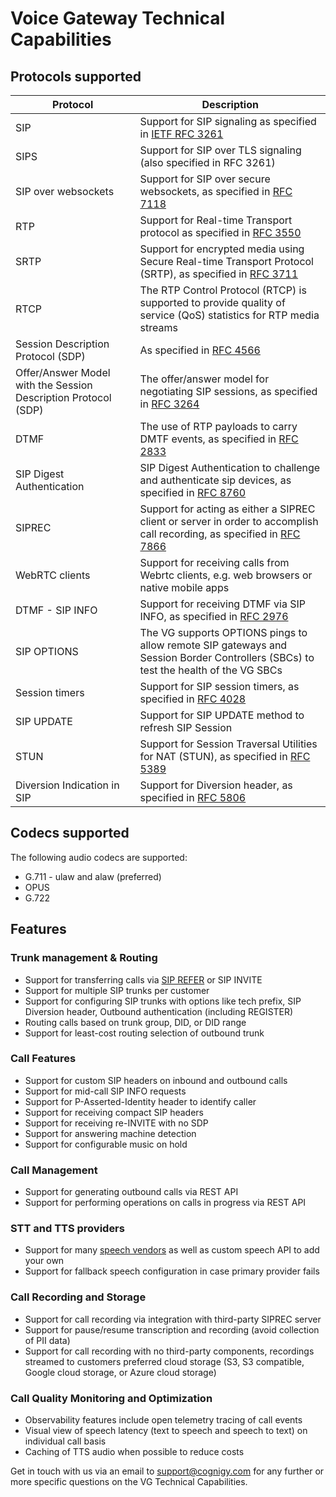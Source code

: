 # Voice Gateway Technical Capabilities

## Protocols supported

| Protocol                           | Description                                                                                                         |
|------------------------------------|---------------------------------------------------------------------------------------------------------------------|
| SIP                                | Support for SIP signaling as specified in [IETF RFC 3261](https://datatracker.ietf.org/doc/html/rfc3261)            |
| SIPS                               | Support for SIP over TLS signaling (also specified in RFC 3261)                                                      |
| SIP over websockets                | Support for SIP over secure websockets, as specified in [RFC 7118](https://datatracker.ietf.org/doc/html/rfc7118)   |
| RTP                                | Support for Real-time Transport protocol as specified in [RFC 3550](https://datatracker.ietf.org/doc/html/rfc3550)  |
| SRTP                               | Support for encrypted media using Secure Real-time Transport Protocol (SRTP), as specified in [RFC 3711](https://datatracker.ietf.org/doc/html/rfc3711) |
| RTCP                               | The RTP Control Protocol (RTCP) is supported to provide quality of service (QoS) statistics for RTP media streams   |
| Session Description Protocol (SDP) | As specified in [RFC 4566](https://datatracker.ietf.org/doc/html/rfc4566)                                            |
| Offer/Answer Model with the Session Description Protocol (SDP) | The offer/answer model for negotiating SIP sessions, as specified in [RFC 3264](https://datatracker.ietf.org/doc/html/rfc3264) |
| DTMF | The use of RTP payloads to carry DMTF events, as specified in [RFC 2833](https://datatracker.ietf.org/doc/html/rfc2833) |
| SIP Digest Authentication | SIP Digest Authentication to challenge and authenticate sip devices, as specified in [RFC 8760](https://datatracker.ietf.org/doc/html/rfc8760) |
| SIPREC                             | Support for acting as either a SIPREC client or server in order to accomplish call recording, as specified in [RFC 7866](https://datatracker.ietf.org/doc/html/rfc7866) |
| WebRTC clients                     | Support for receiving calls from Webrtc clients, e.g. web browsers or native mobile apps                            |
| DTMF - SIP INFO                    | Support for receiving DTMF via SIP INFO, as specified in [RFC 2976](https://www.rfc-editor.org/rfc/rfc2976)         |
| SIP OPTIONS                        | The VG supports OPTIONS pings to allow remote SIP gateways and Session Border Controllers (SBCs) to test the health of the VG SBCs |
| Session timers                     | Support for SIP session timers, as specified in [RFC 4028](https://datatracker.ietf.org/doc/html/rfc4028)           |
| SIP UPDATE                         | Support for SIP UPDATE method to refresh SIP Session                                                                |
| STUN                               | Support for Session Traversal Utilities for NAT (STUN), as specified in [RFC 5389](https://datatracker.ietf.org/doc/html/rfc5389) |
|  Diversion Indication in SIP | Support for Diversion header, as specified in [RFC 5806](https://datatracker.ietf.org/doc/html/rfc5806)             |


## Codecs supported
The following audio codecs are supported:

- G.711 - ulaw and alaw (preferred)
- OPUS
- G.722

## Features

### Trunk management & Routing
- Support for transferring calls via [SIP REFER](https://datatracker.ietf.org/doc/html/rfc3515) or SIP INVITE
- Support for multiple SIP trunks per customer
- Support for configuring SIP trunks with options like tech prefix, SIP Diversion header, Outbound authentication (including REGISTER)
- Routing calls based on trunk group, DID, or DID range
- Support for least-cost routing selection of outbound trunk

### Call Features 
- Support for custom SIP headers on inbound and outbound calls
- Support for mid-call SIP INFO requests
- Support for P-Asserted-Identity header to identify caller
- Support for receiving compact SIP headers
- Support for receiving re-INVITE with no SDP
- Support for answering machine detection
- Support for configurable music on hold

### Call Management
- Support for generating outbound calls via REST API
- Support for performing operations on calls in progress via REST API

### STT and TTS providers
- Support for many [speech vendors]() as well as custom speech API to add your own
- Support for fallback speech configuration in case primary provider fails

### Call Recording and Storage
- Support for call recording via integration with third-party SIPREC server
- Support for pause/resume transcription and recording (avoid collection of PII data)
- Support for call recording with no third-party components, recordings streamed to customers preferred cloud storage (S3, S3 compatible, Google cloud storage, or Azure cloud storage)

### Call Quality Monitoring and Optimization
- Observability features include open telemetry tracing of call events
- Visual view of speech latency (text to speech and speech to text) on individual call basis
- Caching of TTS audio when possible to reduce costs


Get in touch with us via an email to [support@cognigy.com](mailto:support@cognigy.com) for any further or more specific questions on the VG Technical Capabilities.